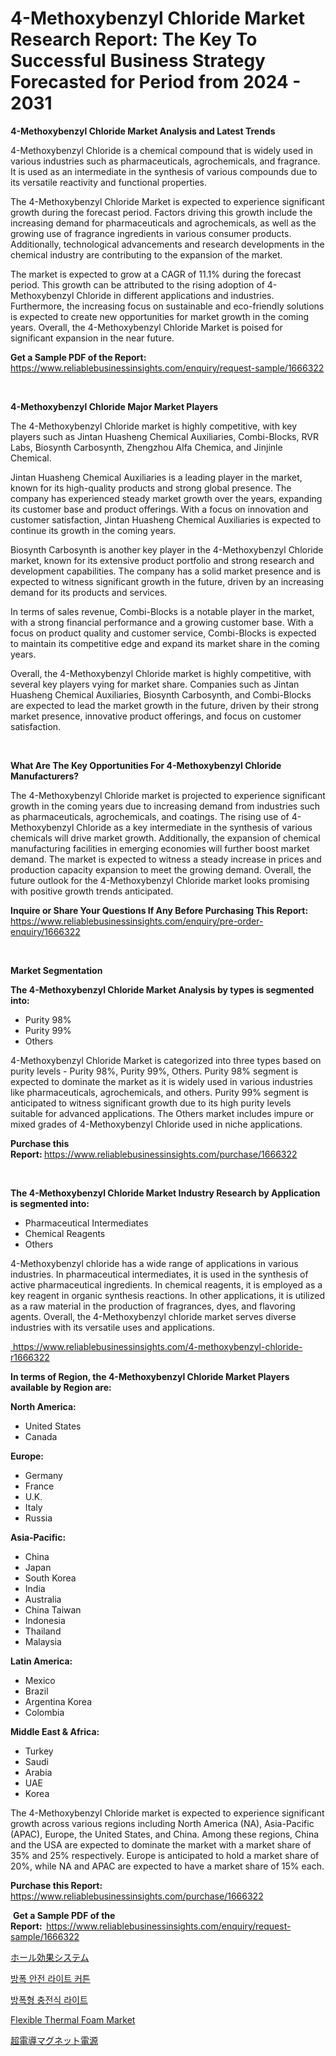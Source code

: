 <p><h1>4-Methoxybenzyl Chloride Market Research Report: The Key To Successful Business Strategy Forecasted for Period from 2024 - 2031</h1></p><p><strong>4-Methoxybenzyl Chloride Market Analysis and Latest Trends</strong></p>
<p><p>4-Methoxybenzyl Chloride is a chemical compound that is widely used in various industries such as pharmaceuticals, agrochemicals, and fragrance. It is used as an intermediate in the synthesis of various compounds due to its versatile reactivity and functional properties.</p><p>The 4-Methoxybenzyl Chloride Market is expected to experience significant growth during the forecast period. Factors driving this growth include the increasing demand for pharmaceuticals and agrochemicals, as well as the growing use of fragrance ingredients in various consumer products. Additionally, technological advancements and research developments in the chemical industry are contributing to the expansion of the market.</p><p>The market is expected to grow at a CAGR of 11.1% during the forecast period. This growth can be attributed to the rising adoption of 4-Methoxybenzyl Chloride in different applications and industries. Furthermore, the increasing focus on sustainable and eco-friendly solutions is expected to create new opportunities for market growth in the coming years. Overall, the 4-Methoxybenzyl Chloride Market is poised for significant expansion in the near future.</p></p>
<p><strong>Get a Sample PDF of the Report:&nbsp;</strong> <a href="https://www.reliablebusinessinsights.com/enquiry/request-sample/1666322">https://www.reliablebusinessinsights.com/enquiry/request-sample/1666322</a></p>
<p>&nbsp;</p>
<p><strong>4-Methoxybenzyl Chloride Major Market Players</strong></p>
<p><p>The 4-Methoxybenzyl Chloride market is highly competitive, with key players such as Jintan Huasheng Chemical Auxiliaries, Combi-Blocks, RVR Labs, Biosynth Carbosynth, Zhengzhou Alfa Chemica, and Jinjinle Chemical.</p><p>Jintan Huasheng Chemical Auxiliaries is a leading player in the market, known for its high-quality products and strong global presence. The company has experienced steady market growth over the years, expanding its customer base and product offerings. With a focus on innovation and customer satisfaction, Jintan Huasheng Chemical Auxiliaries is expected to continue its growth in the coming years.</p><p>Biosynth Carbosynth is another key player in the 4-Methoxybenzyl Chloride market, known for its extensive product portfolio and strong research and development capabilities. The company has a solid market presence and is expected to witness significant growth in the future, driven by an increasing demand for its products and services.</p><p>In terms of sales revenue, Combi-Blocks is a notable player in the market, with a strong financial performance and a growing customer base. With a focus on product quality and customer service, Combi-Blocks is expected to maintain its competitive edge and expand its market share in the coming years.</p><p>Overall, the 4-Methoxybenzyl Chloride market is highly competitive, with several key players vying for market share. Companies such as Jintan Huasheng Chemical Auxiliaries, Biosynth Carbosynth, and Combi-Blocks are expected to lead the market growth in the future, driven by their strong market presence, innovative product offerings, and focus on customer satisfaction.</p></p>
<p>&nbsp;</p>
<p><strong>What Are The Key Opportunities For 4-Methoxybenzyl Chloride Manufacturers?</strong></p>
<p><p>The 4-Methoxybenzyl Chloride market is projected to experience significant growth in the coming years due to increasing demand from industries such as pharmaceuticals, agrochemicals, and coatings. The rising use of 4-Methoxybenzyl Chloride as a key intermediate in the synthesis of various chemicals will drive market growth. Additionally, the expansion of chemical manufacturing facilities in emerging economies will further boost market demand. The market is expected to witness a steady increase in prices and production capacity expansion to meet the growing demand. Overall, the future outlook for the 4-Methoxybenzyl Chloride market looks promising with positive growth trends anticipated.</p></p>
<p><strong>Inquire or Share Your Questions If Any Before Purchasing This Report:</strong> <a href="https://www.reliablebusinessinsights.com/enquiry/pre-order-enquiry/1666322">https://www.reliablebusinessinsights.com/enquiry/pre-order-enquiry/1666322</a></p>
<p>&nbsp;</p>
<p><strong>Market Segmentation</strong></p>
<p><strong>The 4-Methoxybenzyl Chloride Market Analysis by types is segmented into:</strong></p>
<p><ul><li>Purity 98%</li><li>Purity 99%</li><li>Others</li></ul></p>
<p><p>4-Methoxybenzyl Chloride Market is categorized into three types based on purity levels - Purity 98%, Purity 99%, Others. Purity 98% segment is expected to dominate the market as it is widely used in various industries like pharmaceuticals, agrochemicals, and others. Purity 99% segment is anticipated to witness significant growth due to its high purity levels suitable for advanced applications. The Others market includes impure or mixed grades of 4-Methoxybenzyl Chloride used in niche applications.</p></p>
<p><strong>Purchase this Report:&nbsp;</strong><a href="https://www.reliablebusinessinsights.com/purchase/1666322">https://www.reliablebusinessinsights.com/purchase/1666322</a></p>
<p>&nbsp;</p>
<p><strong>The 4-Methoxybenzyl Chloride Market Industry Research by Application is segmented into:</strong></p>
<p><ul><li>Pharmaceutical Intermediates</li><li>Chemical Reagents</li><li>Others</li></ul></p>
<p><p>4-Methoxybenzyl chloride has a wide range of applications in various industries. In pharmaceutical intermediates, it is used in the synthesis of active pharmaceutical ingredients. In chemical reagents, it is employed as a key reagent in organic synthesis reactions. In other applications, it is utilized as a raw material in the production of fragrances, dyes, and flavoring agents. Overall, the 4-Methoxybenzyl chloride market serves diverse industries with its versatile uses and applications.</p></p>
<p><a href="https://www.reliablebusinessinsights.com/4-methoxybenzyl-chloride-r1666322">&nbsp;https://www.reliablebusinessinsights.com/4-methoxybenzyl-chloride-r1666322</a></p>
<p><strong>In terms of Region, the 4-Methoxybenzyl Chloride Market Players available by Region are:</strong></p>
<p>
    <p> <strong> North America: </strong>
        <ul>
            <li>United States</li>
            <li>Canada</li>
        </ul>
        </p> 
    <p> <strong> Europe: </strong>
        <ul>
            <li>Germany</li>
            <li>France</li>
            <li>U.K.</li>
            <li>Italy</li>
            <li>Russia</li>
        </ul>
        </p> 
    <p> <strong> Asia-Pacific: </strong>
        <ul>
            <li>China</li>
            <li>Japan</li>
            <li>South Korea</li>
            <li>India</li>
            <li>Australia</li>
            <li>China Taiwan</li>
            <li>Indonesia</li>
            <li>Thailand</li>
            <li>Malaysia</li>
        </ul>
        </p> 
    <p> <strong> Latin America: </strong>
        <ul>
            <li>Mexico</li>
            <li>Brazil</li>
            <li>Argentina Korea</li>
            <li>Colombia</li>
        </ul>
        </p> 
    <p> <strong> Middle East & Africa: </strong>
        <ul>
            <li>Turkey</li>
            <li>Saudi</li>
            <li>Arabia</li>
            <li>UAE</li>
            <li>Korea</li>
        </ul>
    </p>
    </p>
<p><p>The 4-Methoxybenzyl Chloride market is expected to experience significant growth across various regions including North America (NA), Asia-Pacific (APAC), Europe, the United States, and China. Among these regions, China and the USA are expected to dominate the market with a market share of 35% and 25% respectively. Europe is anticipated to hold a market share of 20%, while NA and APAC are expected to have a market share of 15% each.</p></p>
<p><strong>Purchase this Report: </strong><a href="https://www.reliablebusinessinsights.com/purchase/1666322">https://www.reliablebusinessinsights.com/purchase/1666322</a></p>
<p>&nbsp;<strong>Get a Sample PDF of the Report:&nbsp;&nbsp;</strong><a href="https://www.reliablebusinessinsights.com/enquiry/request-sample/1666322">https://www.reliablebusinessinsights.com/enquiry/request-sample/1666322</a></p>
<p><strong></strong></p>
<p><p><a href="https://github.com/AhmadMann1950/Market-Research-Report-List-1/blob/main/3283020136579.md">ホール効果システム</a></p><p><a href="https://github.com/sarassiksa/Market-Research-Report-List-1/blob/main/1520848142111.md">방폭 안전 라이트 커튼</a></p><p><a href="https://github.com/LoganRew1964/Market-Research-Report-List-1/blob/main/7469076142112.md">방폭형 충전식 라이트</a></p><p><a href="https://github.com/lsapaaep8/Market-Research-Report-List-1/blob/main/flexible-thermal-foam-market.md">Flexible Thermal Foam Market</a></p><p><a href="https://github.com/qwpelcjko9242629/Market-Research-Report-List-2/blob/main/9630527136580.md">超電導マグネット電源</a></p></p>